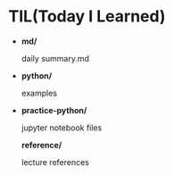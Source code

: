 # TIL(Today I Learned)

- **md/**

  daily summary.md

- **python/**

  examples

- **practice-python/**

  jupyter notebook files
  
  **reference/**
  
  lecture references
